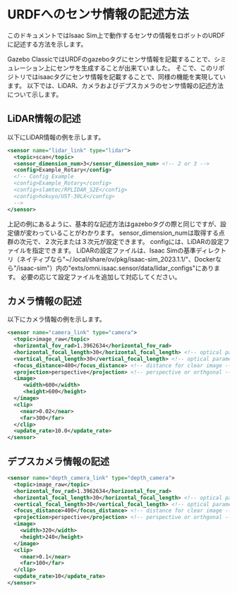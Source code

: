 # URDFへのセンサ情報の記述方法

このドキュメントではIsaac Sim上で動作するセンサの情報をロボットのURDFに記述する方法を示します。

Gazebo ClassicではURDFのgazeboタグにセンサ情報を記載することで、シミュレーション上にセンサを生成することが出来ていました。
そこで、このリポジトリではisaacタグにセンサ情報を記載することで、同様の機能を実現しています。
以下では、LiDAR、カメラおよびデプスカメラのセンサ情報の記述方法について示します。

## LiDAR情報の記述

以下にLiDAR情報の例を示します。

```xml
<sensor name="lidar_link" type="lidar">
  <topic>scan</topic>
  <sensor_dimension_num>3</sensor_dimension_num> <!-- 2 or 3 -->
  <config>Example_Rotary</config>
  <!-- Config Example
  <config>Example_Rotary</config>
  <config>slamtec/RPLIDAR_S2E</config>
  <config>hokuyo/UST-30LX</config>
  -->
</sensor>
```

上記の例にあるように、基本的な記述方法はgazeboタグの際と同じですが、設定値が変わっていることがわかります。
sensor_dimension_numは取得する点群の次元で、２次元または３次元が設定できます。
configには、LiDARの設定ファイルを指定できます。
LiDARの設定ファイルは、Isaac Simの基準ディレクトリ（ネイティブなら"~/.local/share/ov/pkg/isaac-sim_2023.1.1/"、Dockerなら"/isaac-sim"）内の"exts/omni.isaac.sensor/data/lidar_configs"にあります。
必要の応じて設定ファイルを追加して対応してください。

## カメラ情報の記述

以下にカメラ情報の例を示します。

```xml
<sensor name="camera_link" type="camera">
  <topic>image_raw</topic>
  <horizontal_fov_rad>1.3962634</horizontal_fov_rad>
  <horizontal_focal_length>30</horizontal_focal_length> <!-- optical parameter -->
  <vertical_focal_length>30</vertical_focal_length> <!-- optical parameter -->
  <focus_distance>400</focus_distance> <!-- distance for clear image -->
  <projection>perspective</projection> <!-- perspective or orthgonal -->
  <image>
     <width>600</width>
     <height>600</height>
  </image>
  <clip>
    <near>0.02</near>
    <far>300</far>
  </clip>
  <update_rate>10.0</update_rate>
</sensor>
```

## デプスカメラ情報の記述

```xml
<sensor name="depth_camera_link" type="depth_camera">
  <topic>image_raw</topic>
  <horizontal_fov_rad>1.3962634</horizontal_fov_rad>
  <horizontal_focal_length>30</horizontal_focal_length> <!-- optical parameter -->
  <vertical_focal_length>30</vertical_focal_length> <!-- optical parameter -->
  <focus_distance>400</focus_distance> <!-- distance for clear image -->
  <projection>perspective</projection> <!-- perspective or orthgonal -->
  <image>
    <width>320</width>
    <height>240</height>
  </image>
  <clip>
    <near>0.1</near>
    <far>100</far>
  </clip>
  <update_rate>10</update_rate>
</sensor>
```